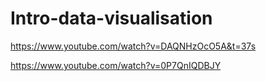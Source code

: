 # Intro-data-visualisation

https://www.youtube.com/watch?v=DAQNHzOcO5A&t=37s



https://www.youtube.com/watch?v=0P7QnIQDBJY
